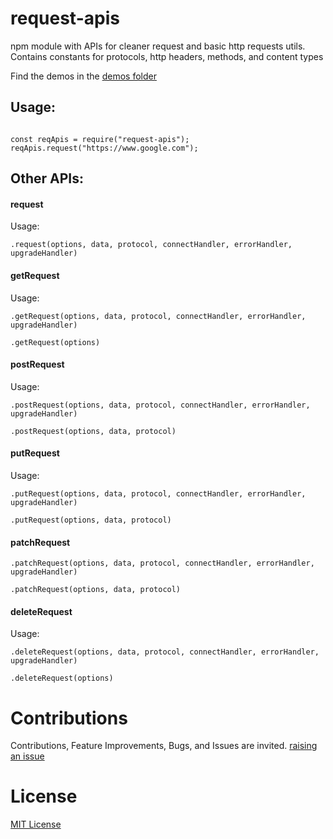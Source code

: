 # request-apis
npm module with APIs for cleaner request and basic http requests utils. Contains constants for protocols, http headers, methods, and content types


Find the demos in the [demos folder](./demos)

## Usage:


```

const reqApis = require("request-apis");
reqApis.request("https://www.google.com");

```


## Other APIs:


#### request

Usage:

`.request(options, data, protocol, connectHandler, errorHandler, upgradeHandler)`


#### getRequest

Usage:

`.getRequest(options, data, protocol, connectHandler, errorHandler, upgradeHandler)`

`.getRequest(options)`


#### postRequest

Usage:

`.postRequest(options, data, protocol, connectHandler, errorHandler, upgradeHandler)`

`.postRequest(options, data, protocol)`


#### putRequest

Usage:

`.putRequest(options, data, protocol, connectHandler, errorHandler, upgradeHandler)`

`.putRequest(options, data, protocol)`


#### patchRequest

`.patchRequest(options, data, protocol, connectHandler, errorHandler, upgradeHandler)`

`.patchRequest(options, data, protocol)`


#### deleteRequest

Usage:

`.deleteRequest(options, data, protocol, connectHandler, errorHandler, upgradeHandler)`

`.deleteRequest(options)`



# Contributions

Contributions, Feature Improvements, Bugs, and Issues are invited. [raising an issue](https://github.com/ganeshkbhat/apis-request/issues)


# License

[MIT License](./LICENSE)
